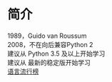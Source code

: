 # 简介
1989，Guido van Roussum  
2008，不在向后兼容Python 2  
建议从 Python 3.5 及以上开始学习  
建议从 最新的稳定版开始学习  
[语言流行榜](https://www.tiobe.com/tiobe-index/)  

# 
